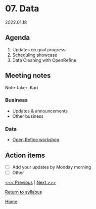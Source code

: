 # 07. Data

2022.01.18

## Agenda
1. Updates on goal progress
2. Scheduling showcase
3. Data Cleaning with OpenRefine

## Meeting notes
Note-taker: Kari

### Business
- Updates & announcements
- Other business

### Data
- [Open Refine workshop](https://github.com/tri-cods/tidy-data)

## Action items
- [ ] Add your updates by Monday morning
- [ ] Other

[<<< Previous](06-juncture.md) | [Next >>>]()

[Return to syllabus](../syllabus.md)

[Home](../README.md)
